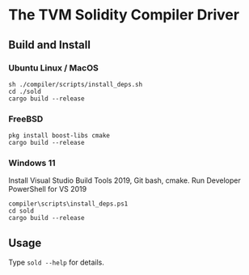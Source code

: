# The TVM Solidity Compiler Driver

## Build and Install

### Ubuntu Linux / MacOS

```shell
sh ./compiler/scripts/install_deps.sh
cd ./sold
cargo build --release
```

### FreeBSD

```shell
pkg install boost-libs cmake
cargo build --release
```

### Windows 11

Install Visual Studio Build Tools 2019, Git bash, cmake.
Run Developer PowerShell for VS 2019

```shell
compiler\scripts\install_deps.ps1
cd sold
cargo build --release
```

## Usage

Type `sold --help` for details.
